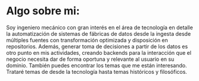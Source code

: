 # Algo sobre mi:

  Soy ingeniero mecánico con gran interés en el área de tecnología en detalle
  la automatización de sistemas de fábricas de datos desde la ingesta desde
  múltiples fuentes con transformación optimizada y disposición en repositorios.
  Además, generar toma de decisiones a partir de los datos es otro punto en mis
  actividades, creando backends para la interacción que el negocio necesita dar
  de forma oportuna y relevante al usuario en su dominio. También puedes
  encontrar los temas que me están interesando. Trataré temas de desde la
  tecnología hasta temas históricos y filosóficos.
